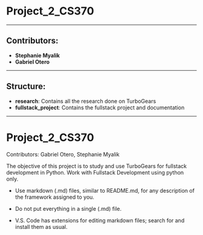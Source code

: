 # Project_2_CS370
---
## Contributors: 
- **Stephanie Myalik**
- **Gabriel Otero**
---
## Structure:
- **research**: Contains all the research done on TurboGears
- **fullstack_project**: Contains the fullstack project and documentation
--- 



# Project_2_CS370

Contributors: Gabriel Otero, Stephanie Myalik

The objective of this project is to study and use TurboGears for fullstack development in Python.
Work with Fullstack Development using python only.

- Use markdown (.md) files, similar to README.md, for any description of the framework assigned to you.

- Do not put everything in a single (.md) file.

- V.S. Code has extensions for editing markdown files; search for and install them as usual.
